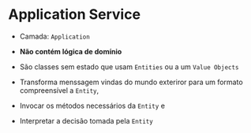 # Application Service
- Camada: `Application`
- **Não contém lógica de domínio**
- São classes sem estado que usam `Entities` ou a um `Value Objects`

- Transforma menssagem vindas do mundo exteriror para um formato compreensível a `Entity`,
- Invocar os métodos necessários da `Entity` e
- Interpretar a decisão tomada pela `Entity`
